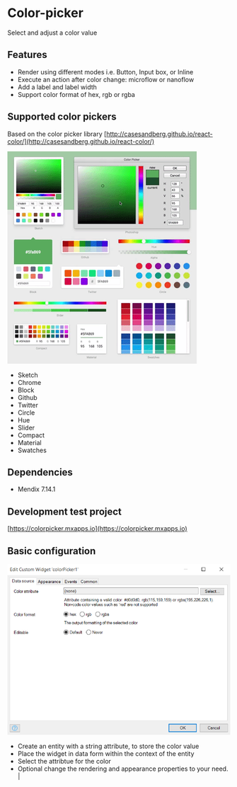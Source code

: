 # Color-picker

Select and adjust a color value

## Features

-   Render using different modes i.e. Button, Input box, or Inline
-   Execute an action after color change: microflow or nanoflow
-   Add a label and label width
-   Support color format of hex, rgb or rgba

## Supported color pickers

Based on the color picker library
[http://casesandberg.github.io/react-color/](http://casesandberg.github.io/react-color/)

![ColorPickers](./assets/Colorpickers.gif)

-   Sketch
-   Chrome
-   Block
-   Github
-   Twitter
-   Circle
-   Hue
-   Slider
-   Compact
-   Material
-   Swatches

## Dependencies

-   Mendix 7.14.1

## Development test project

[https://colorpicker.mxapps.io](https://colorpicker.mxapps.io)

## Basic configuration

![ColorPickerProperties](./assets/ColorPickerProperties.png)

-   Create an entity with a string attribute, to store the color value
-   Place the widget in data form within the context of the entity
-   Select the attribtue for the color
-   Optional change the rendering and appearance properties to your need. |
